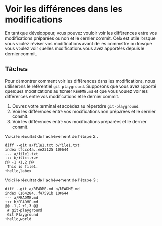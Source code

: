 # Voir les différences dans les modifications

En tant que développeur, vous pouvez vouloir voir les différences entre vos modifications préparées ou non et le dernier commit. Cela est utile lorsque vous voulez réviser vos modifications avant de les commettre ou lorsque vous voulez voir quelles modifications vous avez apportées depuis le dernier commit.

## Tâches

Pour démontrer comment voir les différences dans les modifications, nous utiliserons le référentiel `git-playground`. Supposons que vous avez apporté quelques modifications au fichier `README.md` et que vous voulez voir les différences entre vos modifications et le dernier commit.

1. Ouvrez votre terminal et accédez au répertoire `git-playground`.
2. Voir les différences entre vos modifications non préparées et le dernier commit.
3. Voir les différences entre vos modifications préparées et le dernier commit.

Voici le résultat de l'achèvement de l'étape 2 :

```
diff --git a/file1.txt b/file1.txt
index bfccc4a..ee23125 100644
--- a/file1.txt
+++ b/file1.txt
@@ -1 +1,2 @@
 This is file1.
+hello,labex
```

Voici le résultat de l'achèvement de l'étape 3 :

```
diff --git a/README.md b/README.md
index 0164284..f47591b 100644
--- a/README.md
+++ b/README.md
@@ -1,2 +1,3 @@
 # git-playground
 Git Playground
+hello,world
```
